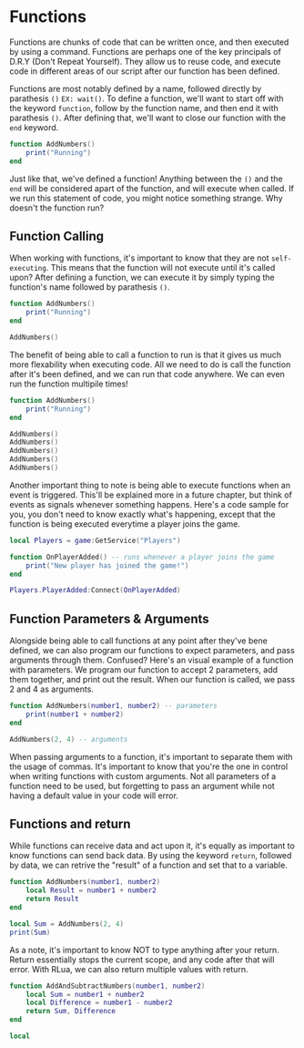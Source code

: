 # Functions

Functions are chunks of code that can be written once, and then executed by using a command. Functions are perhaps one of the key principals of D.R.Y (Don't Repeat Yourself). They allow us to reuse code, and execute code in different areas of our script after our function has been defined. 

Functions are most notably defined by a name, followed directly by parathesis `()` `EX: wait()`. To define a function, we'll want to start off with the keyword `function`, follow by the function name, and then end it with parathesis `()`. After defining that, we'll want to close our function with the `end` keyword.

```lua
function AddNumbers()
    print("Running")
end
``` 

Just like that, we've defined a function! Anything between the `()` and the `end` will be considered apart of the function, and will execute when called. If we run this statement of code, you might notice something strange. Why doesn't the function run?





## Function Calling

When working with functions, it's important to know that they are not `self-executing`. This means that the function will not execute until it's called upon? After defining a function, we can execute it by simply typing the function's name followed by parathesis `()`.

```lua 
function AddNumbers()
    print("Running")
end

AddNumbers()
```

The benefit of being able to call a function to run is that it gives us much more flexability when executing code. All we need to do is call the function after it's been defined, and we can run that code anywhere. We can even run the function multipile times!

```lua 
function AddNumbers()
    print("Running")
end

AddNumbers()
AddNumbers()
AddNumbers()
AddNumbers()
AddNumbers()
```

Another important thing to note is being able to execute functions when an event is triggered. This'll be explained more in a future chapter, but think of events as signals whenever something happens. Here's a code sample for you, you don't need to know exactly what's happening, except that the function is being executed everytime a player joins the game.

```lua
local Players = game:GetService("Players")

function OnPlayerAdded() -- runs whenever a player joins the game
    print("New player has joined the game!")
end

Players.PlayerAdded:Connect(OnPlayerAdded)
```





## Function Parameters & Arguments

Alongside being able to call functions at any point after they've bene defined, we can also program our functions to expect parameters, and pass arguments through them. Confused? Here's an visual example of a function with parameters. We program our function to accept 2 parameters, add them together, and print out the result. When our function is called, we pass 2 and 4 as arguments.

```lua
function AddNumbers(number1, number2) -- parameters
    print(number1 + number2)
end

AddNumbers(2, 4) -- arguments
```

When passing arguments to a function, it's important to separate them with the usage of commas. It's important to know that you're the one in control when writing functions with custom arguments. Not all parameters of a function need to be used, but forgetting to pass an argument while not having a default value in your code will error.





## Functions and return

While functions can receive data and act upon it, it's equally as important to know functions can send back data. By using the keyword `return`, followed by data, we can retrive the "result" of a function and set that to a variable.

```lua
function AddNumbers(number1, number2) 
    local Result = number1 + number2
    return Result
end

local Sum = AddNumbers(2, 4)
print(Sum)
```

As a note, it's important to know NOT to type anything after your return. Return essentially stops the current scope, and any code after that will error. With RLua, we can also return multiple values with return.

```lua
function AddAndSubtractNumbers(number1, number2)
    local Sum = number1 + number2
    local Difference = number1 - number2
    return Sum, Difference
end

local